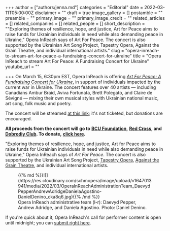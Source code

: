 +++
author = ["authors/jenna.md"]
categories = "Editorial"
date = 2022-03-11T05:00:00Z
disclaimer = ""
draft = true
image_gallery = []
postamble = ""
preamble = ""
primary_image = ""
primary_image_credit = ""
related_articles = []
related_companies = []
related_people = []
short_description = "\"Exploring themes of resilience, hope, and justice, Art for Peace aims to raise funds for Ukrainian individuals in need while also demanding peace in Ukraine,\" Opera InReach says of Art For Peace. The concert is also supported by the Ukrainian Art Song Project, Tapestry Opera, Against the Grain Theatre, and individual international artists."
slug = "opera-inreach-to-stream-art-for-peace-a-fundraising-concert-for-ukraine"
title = "Opera InReach to stream Art For Peace: A Fundraising Concert for Ukraine"
youtube_url = ""

+++
On March 15, 6:30pm EST, Opera InReach is offering [_Art For Peace: A Fundraising Concert for Ukraine_](https://www.operainreach.com/artforpeace), in support of individuals impacted by the current war in Ukraine. The concert features over 40 artists — including Canadians Ambur Braid, Aviva Fortunata, Brett Polegato, and Claire de Sévigné — mixing their own musical styles with Ukrainian national music, art song, folk music and poetry.

The concert will be streamed [at this link](https://www.operainreach.com/artforpeace); it's not ticketed, but donations are encouraged.

**All proceeds from the concert will go to** [**BCU Foundation**](https://bcufoundation.com/about-us/)**,** [**Red Cross**](https://donate.redcross.ca/page/100227/donate/1?locale=en-CA&fbclid=IwAR34CsJ7Im2k9zblJnPeeE2ALDeqZLzWomjy5jMAGRLbywpeF0hdkEOEqn4)**, and** [**Dobrodiy Club**](https://eng.dobrodiy.club/)**. To donate,** [**click here**](https://www.gofundme.com/f/art-for-peace-a-fundraising-concert-for-ukraine?member=17733961&utm_campaign=p_cp+share-sheet&utm_medium=copy_link_all&utm_source=customer)**.**

"Exploring themes of resilience, hope, and justice, Art for Peace aims to raise funds for Ukrainian individuals in need while also demanding peace in Ukraine," Opera InReach says of _Art For Peace_. The concert is also supported by the Ukrainian Art Song Project, [Tapestry Opera](/scene/companies/tapestry-opera/), [Against the Grain Theatre](/scene/companies/against-the-grain-theatre/), and individual international artists.

<figure data-type="image">{{% md %}}![](https://res.cloudinary.com/schmopera/image/upload/v1647013941/media/2022/03/OperaInReachAdministrationTeam_DaevydPepperAndrewAdridgeDanielaAgostino-DanielDenino_cka8q6.jpg){{% /md %}}

<figcaption>Opera InReach administrative team (l-r): Daevyd Pepper, Andrew Adridge, and Daniela Agostino. Photo: Daniel Denino.</figcaption>  
</figure

If you're quick about it, Opera InReach's call for performer content is open until midnight; you can [submit right here](https://www.operainreach.com/artforpeace).